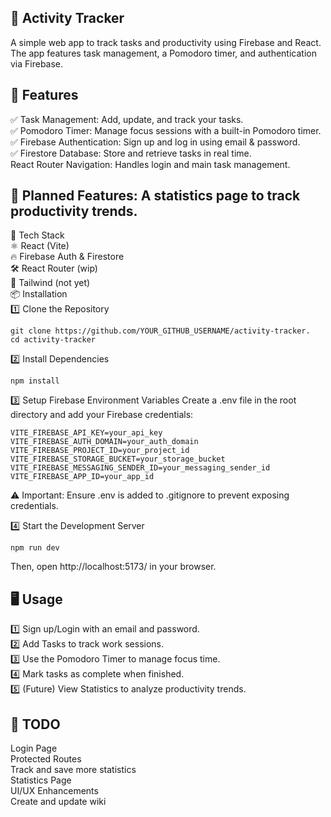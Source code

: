 ## 📌 Activity Tracker
A simple web app to track tasks and productivity using Firebase and React. The app features task management, a Pomodoro timer, and authentication via Firebase.

## 🚀 Features
✅ Task Management: Add, update, and track your tasks.<br>
✅ Pomodoro Timer: Manage focus sessions with a built-in Pomodoro timer.<br>
✅ Firebase Authentication: Sign up and log in using email & password.<br>
✅ Firestore Database: Store and retrieve tasks in real time.<br>
React Router Navigation: Handles login and main task management.<br>

## 🚀 Planned Features: A statistics page to track productivity trends.
📂 Tech Stack<br>
⚛️ React (Vite)<br>
🔥 Firebase Auth & Firestore<br>
🛠️ React Router (wip)<br>
🎨 Tailwind (not yet)<br>
📦 Installation<br>
1️⃣ Clone the Repository<br>

```
git clone https://github.com/YOUR_GITHUB_USERNAME/activity-tracker.
cd activity-tracker
```

2️⃣ Install Dependencies

```
npm install
```

3️⃣ Setup Firebase Environment Variables
Create a .env file in the root directory and add your Firebase credentials:

```
VITE_FIREBASE_API_KEY=your_api_key
VITE_FIREBASE_AUTH_DOMAIN=your_auth_domain
VITE_FIREBASE_PROJECT_ID=your_project_id
VITE_FIREBASE_STORAGE_BUCKET=your_storage_bucket
VITE_FIREBASE_MESSAGING_SENDER_ID=your_messaging_sender_id
VITE_FIREBASE_APP_ID=your_app_id
```

⚠️ Important: Ensure .env is added to .gitignore to prevent exposing credentials.

4️⃣ Start the Development Server

```
npm run dev
```

Then, open http://localhost:5173/ in your browser.

## 🖥️ Usage
1️⃣ Sign up/Login with an email and password.<br>
2️⃣ Add Tasks to track work sessions.<br>
3️⃣ Use the Pomodoro Timer to manage focus time.<br>
4️⃣ Mark tasks as complete when finished.<br>
5️⃣ (Future) View Statistics to analyze productivity trends.<br>

## 📌 TODO
Login Page<br>
Protected Routes<br>
Track and save more statistics<br>
Statistics Page<br>
UI/UX Enhancements<br>
Create and update wiki<br>
